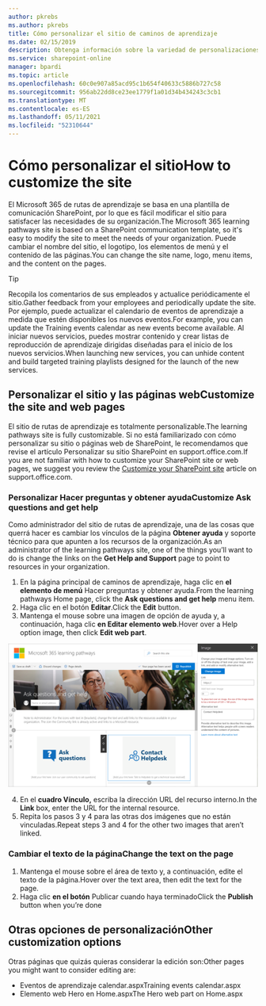 ```yaml
---
author: pkrebs
ms.author: pkrebs
title: Cómo personalizar el sitio de caminos de aprendizaje
ms.date: 02/15/2019
description: Obtenga información sobre la variedad de personalizaciones disponibles con Microsoft 365 de aprendizaje
ms.service: sharepoint-online
manager: bpardi
ms.topic: article
ms.openlocfilehash: 60c0e907a85acd95c1b654f40633c5886b727c58
ms.sourcegitcommit: 956ab22dd8ce23ee1779f1a01d34b434243c3cb1
ms.translationtype: MT
ms.contentlocale: es-ES
ms.lasthandoff: 05/11/2021
ms.locfileid: "52310644"
---
```

# <a name="how-to-customize-the-site"></a><span data-ttu-id="38f8c-103">Cómo personalizar el sitio</span><span class="sxs-lookup"><span data-stu-id="38f8c-103">How to customize the site</span></span>

<span data-ttu-id="38f8c-104">El Microsoft 365 de rutas de aprendizaje se basa en una plantilla de comunicación SharePoint, por lo que es fácil modificar el sitio para satisfacer las necesidades de su organización.</span><span class="sxs-lookup"><span data-stu-id="38f8c-104">The Microsoft 365 learning pathways site is based on a SharePoint communication template, so it's easy to modify the site to meet the needs of your organization.</span></span> <span data-ttu-id="38f8c-105">Puede cambiar el nombre del sitio, el logotipo, los elementos de menú y el contenido de las páginas.</span><span class="sxs-lookup"><span data-stu-id="38f8c-105">You can change the site name, logo, menu items, and the content on the pages.</span></span> 

> [!TIP]
> <span data-ttu-id="38f8c-106">Recopila los comentarios de sus empleados y actualice periódicamente el sitio.</span><span class="sxs-lookup"><span data-stu-id="38f8c-106">Gather feedback from your employees and periodically update the site.</span></span> <span data-ttu-id="38f8c-107">Por ejemplo, puede actualizar el calendario de eventos de aprendizaje a medida que estén disponibles los nuevos eventos.</span><span class="sxs-lookup"><span data-stu-id="38f8c-107">For example, you can update the Training events calendar as new events become available.</span></span> <span data-ttu-id="38f8c-108">Al iniciar nuevos servicios, puedes mostrar contenido y crear listas de reproducción de aprendizaje dirigidas diseñadas para el inicio de los nuevos servicios.</span><span class="sxs-lookup"><span data-stu-id="38f8c-108">When launching new services, you can unhide content and build targeted training playlists designed for the launch of the new services.</span></span> 

## <a name="customize-the-site-and-web-pages"></a><span data-ttu-id="38f8c-109">Personalizar el sitio y las páginas web</span><span class="sxs-lookup"><span data-stu-id="38f8c-109">Customize the site and web pages</span></span>

<span data-ttu-id="38f8c-110">El sitio de rutas de aprendizaje es totalmente personalizable.</span><span class="sxs-lookup"><span data-stu-id="38f8c-110">The learning pathways site is fully customizable.</span></span> <span data-ttu-id="38f8c-111">Si no está familiarizado con cómo personalizar su sitio o páginas web [](https://support.office.com/article/customize-your-sharepoint-site-320b43e5-b047-4fda-8381-f61e8ac7f59b) de SharePoint, le recomendamos que revise el artículo Personalizar su sitio SharePoint en support.office.com.</span><span class="sxs-lookup"><span data-stu-id="38f8c-111">If you are not familiar with how to customize your SharePoint site or web pages, we suggest you review the [Customize your SharePoint site](https://support.office.com/article/customize-your-sharepoint-site-320b43e5-b047-4fda-8381-f61e8ac7f59b) article on support.office.com.</span></span> 

### <a name="customize-ask-questions-and-get-help"></a><span data-ttu-id="38f8c-112">Personalizar Hacer preguntas y obtener ayuda</span><span class="sxs-lookup"><span data-stu-id="38f8c-112">Customize Ask questions and get help</span></span>

<span data-ttu-id="38f8c-113">Como administrador del sitio de rutas de aprendizaje, una de las cosas que querrá hacer es cambiar los vínculos de la página **Obtener ayuda** y soporte técnico para que apunten a los recursos de la organización.</span><span class="sxs-lookup"><span data-stu-id="38f8c-113">As an administrator of the learning pathways site, one of the things you’ll want to do is change the links on the **Get Help and Support** page to point to resources in your organization.</span></span> 

1.  <span data-ttu-id="38f8c-114">En la página principal de caminos de aprendizaje, haga clic en **el elemento de menú** Hacer preguntas y obtener ayuda.</span><span class="sxs-lookup"><span data-stu-id="38f8c-114">From the learning pathways Home page, click the **Ask questions and get help** menu item.</span></span>
2.  <span data-ttu-id="38f8c-115">Haga clic en el botón **Editar**.</span><span class="sxs-lookup"><span data-stu-id="38f8c-115">Click the **Edit** button.</span></span>
3.  <span data-ttu-id="38f8c-116">Mantenga el mouse sobre una imagen de opción de ayuda y, a continuación, haga clic **en Editar elemento web**.</span><span class="sxs-lookup"><span data-stu-id="38f8c-116">Hover over a Help option image, then click **Edit web part**.</span></span>

![cg-edithelp.png](media/cg-edithelp.png)

4.  <span data-ttu-id="38f8c-118">En el **cuadro Vínculo,** escriba la dirección URL del recurso interno.</span><span class="sxs-lookup"><span data-stu-id="38f8c-118">In the **Link** box, enter the URL for the internal resource.</span></span> 
5.  <span data-ttu-id="38f8c-119">Repita los pasos 3 y 4 para las otras dos imágenes que no están vinculadas.</span><span class="sxs-lookup"><span data-stu-id="38f8c-119">Repeat steps 3 and 4 for the other two images that aren’t linked.</span></span>

### <a name="change-the-text-on-the-page"></a><span data-ttu-id="38f8c-120">Cambiar el texto de la página</span><span class="sxs-lookup"><span data-stu-id="38f8c-120">Change the text on the page</span></span>

1. <span data-ttu-id="38f8c-121">Mantenga el mouse sobre el área de texto y, a continuación, edite el texto de la página.</span><span class="sxs-lookup"><span data-stu-id="38f8c-121">Hover over the text area, then edit the text for the page.</span></span> 
2. <span data-ttu-id="38f8c-122">Haga clic **en el botón** Publicar cuando haya terminado</span><span class="sxs-lookup"><span data-stu-id="38f8c-122">Click the **Publish** button when you’re done</span></span>

## <a name="other-customization-options"></a><span data-ttu-id="38f8c-123">Otras opciones de personalización</span><span class="sxs-lookup"><span data-stu-id="38f8c-123">Other customization options</span></span>
<span data-ttu-id="38f8c-124">Otras páginas que quizás quieras considerar la edición son:</span><span class="sxs-lookup"><span data-stu-id="38f8c-124">Other pages you might want to consider editing are:</span></span>

- <span data-ttu-id="38f8c-125">Eventos de aprendizaje calendar.aspx</span><span class="sxs-lookup"><span data-stu-id="38f8c-125">Training events calendar.aspx</span></span>
- <span data-ttu-id="38f8c-126">Elemento web Hero en Home.aspx</span><span class="sxs-lookup"><span data-stu-id="38f8c-126">The Hero web part on Home.aspx</span></span>

